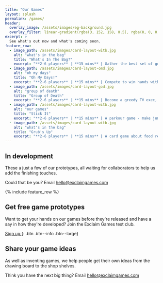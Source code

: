 ```yaml
---
title: "Our Games"
layout: splash
permalink: /games/
header:
  overlay_image: /assets/images/eg-background.jpg
  overlay_filter: linear-gradient(rgba(3, 152, 158, 0.5), rgba(0, 0, 0, 0.5))
excerpt: >
  See what's out now and what's coming soon.
feature_row:
  - image_path: /assets/images/card-layout-witb.jpg
    alt: "what's in the bag"
    title: "What's In The Bag?"
    excerpt: "**2-6 players** | **15 mins** | Gather the best set of golf clubs before the other players do. A hand building game with plenty of power-ups and penalties."
  - image_path: /assets/images/card-layout-omd.jpg
    alt: "oh my days"
    title: "Oh My Days!"
    excerpt: "**2-6 players** | **15 mins** | Compete to win hands with cards based on days of the year. A strategic trick taking game with a unique blackjack-style twist."
  - image_path: /assets/images/card-layout-god.jpg
    alt: "group of death"
    title: "Group of Death"
    excerpt: "**2-6 players** | **15 mins** | Become a greedy TV exec, fighting to fix  a football tournament draw so you get to show the biggest games."
  - image_path: /assets/images/card-layout-witb.jpg
    alt: "our games"
    title: "Stick It"
    excerpt: "**2-6 players** | **15 mins** | A parkour game - make jumps, stick landings and impress your pals."
  - image_path: /assets/images/card-layout-witb.jpg
    alt: "what's in the bag"
    title: "Grub's Up"
    excerpt: "**2-6 players** | **15 mins** | A card game about food reating recipe cards and ingredients."
---
```


## In development

These a just a few of our prototypes, all waiting for collaborators to help us add the finishing touches.

Could that be you? Email [hello@exclaimgames.com](mailto:hello@exclaimgames.com)

{% include feature_row %}

## Get free game prototypes

Want to get your hands on our games before they're released and have a say in how they're developed? Join the Exclaim Games test club.

[Sign up <i class="fa fa-angle-right"></i>](https://exclaimgames.beehiiv.com/subscribe){: .btn .btn--info .btn--large}

## Share your game ideas

As well as inventing games, we help people get their own ideas from the drawing board to the shop shelves.

Think you have the next big thing? Email [hello@exclaimgames.com](mailto:hello@exclaimgames.com)
